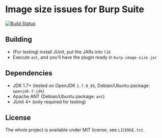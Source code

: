 Image size issues for Burp Suite
================================

[![Build Status](https://travis-ci.org/silentsignal/burp-image-size.svg?branch=master)](https://travis-ci.org/silentsignal/burp-image-size)

Building
--------

 - (For testing) install JUnit, put the JARs into `lib`
 - Execute `ant`, and you'll have the plugin ready in `burp-image-size.jar`

Dependencies
------------

 - JDK 1.7+ (tested on OpenJDK `1.7.0_85`, Debian/Ubuntu package: `openjdk-7-jdk`)
 - Apache ANT (Debian/Ubuntu package: `ant`)
 - JUnit 4+ (only required for testing)

License
-------

The whole project is available under MIT license, see `LICENSE.txt`.
